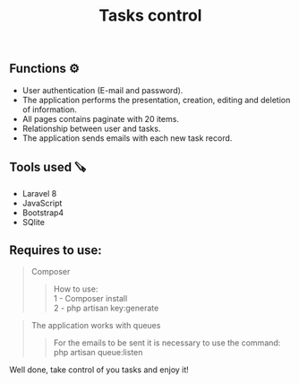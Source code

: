<h1 align="center"> Tasks control  </h2>
<br>

## Functions ⚙️
<ul>
    <li> User authentication (E-mail and password). <br> </li>
    <li> The application performs the presentation, creation, editing and deletion of information. <br> </li>     
    <li> All pages contains paginate with 20 items. <br> </li>    
    <li> Relationship between user and tasks. <br> </li>
    <li> The application sends emails with each new task record. <br> </li>
</ul>

## Tools used 🪚 

<ul>
    <li>Laravel 8</li>
    <li>JavaScript</li>
    <li>Bootstrap4</li>
    <li>SQlite</li>
</ul>

## Requires to use: 
    
>  Composer
>> How to use: </br>
>> 1 - Composer install </br>
>> 2 - php artisan key:generate

> The application works with queues
>> For the emails to be sent it is necessary to use the command: <br>
>> php artisan queue:listen

Well done, take control of you tasks and enjoy it! 
